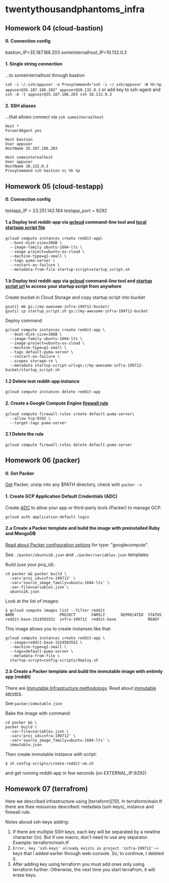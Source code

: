 # twentythousandphantoms_infra

## Homework 04 (cloud-bastion)

#### 0. Connection config
bastion_IP=35.187.186.203
someinternalhost_IP=10.132.0.3

#### 1. Single string connection
...to someinternalhost through bastion 

`ssh -i ~/.ssh/appuser -o ProxyCommand="ssh -i ~/.ssh/appuser -W %h:%p appuser@35.187.186.203" appuser@10.132.0.3`
or add key to ssh-agent and `ssh -A -t appuser@35.187.186.203 ssh 10.132.0.3`
#### 2. SSH aliases
...that allows connect via `ssh someinternalhost`
```
Host *
ForwardAgent yes

Host bastion
User appuser
HostName 35.187.186.203

Host someinternalhost
User appuser
HostName 10.132.0.3
ProxyCommand ssh bastion nc %h %p
```
## Homework 05 (cloud-testapp)

#### 0. Connection config
testapp_IP = 23.251.142.164
testapp_port = 9292

#### 1.a Deploy test reddit-app via [gcloud][1] command-line tool and [local startapp script file][2]
```
gcloud compute instances create reddit-app\
  --boot-disk-size=10GB \
  --image-family ubuntu-1604-lts \
  --image-project=ubuntu-os-cloud \
  --machine-type=g1-small \
  --tags puma-server \
  --restart-on-failure \
  --metadata-from-file startup-script=startup_script.sh 
```
#### 1.b Deploy test reddit-app via [gcloud][1] command-line tool and [startup script url][3] to access your startup script from anywhere

Create bucket in Cloud Storage and copy startup script into bucket
```
gsutil mb gs://my-awesome-infra-199712-bucket/
gsutil cp startup_script.sh gs://my-awesome-infra-199712-bucket
```
Deploy command
```
gcloud compute instances create reddit-app \
  --boot-disk-size=10GB \
  --image-family ubuntu-1604-lts \
  --image-project=ubuntu-os-cloud \
  --machine-type=g1-small \
  --tags default-puma-server \
  --restart-on-failure \
  --scopes storage-ro \
  --metadata startup-script-url=gs://my-awesome-infra-199712-bucket/startup_script.sh
```
#### 1.2 Delete test reddit-app instance
```
gcloud compute instances delete reddit-app
```
#### 2. Create a Google Compute Engine [firewall rule][4] 
```
gcloud compute firewall-rules create default-puma-server\
  --allow tcp:9292 \
  --target-tags puma-server
```
#### 2.1 Delete the rule
```
gcloud compute firewall-rules delete default-puma-server
```

[1]: https://cloud.google.com/sdk/gcloud/
[2]: https://cloud.google.com/compute/docs/startupscript#using_a_local_startup_script_file
[3]: https://cloud.google.com/compute/docs/startupscript#cloud-storage
[4]: https://cloud.google.com/sdk/gcloud/reference/compute/firewall-rules/create

## Homework 06 (packer)

#### 0. Get Packer 
[Get][5] Packer, unzip into any $PATH directory, check with `packer -v`

#### 1. Create GCP Application Default Credentials (ADC)
Create [ADC][6] to allow your app or third-party tools (Packer) to manage GCP.
```
gcloud auth application-default login
```

#### 2.a Create a Packer template and build the image with preinstalled Ruby and MongoDB
[Read about Packer configuration options][7] for type: "googlecompute".

See `./packer/ubuntu16.json` and `./packer/variables.json` templates

Build (use your proj_id):
```
cd packer && packer build \
  -var='proj_id=infra-199712' \
  -var='source_image_family=ubuntu-1604-lts' \
  -var-file=variables.json \
  ubuntu16.json
```
Look at the list of images:
```
$ gcloud compute images list --filter reddit
NAME                    PROJECT       FAMILY       DEPRECATED  STATUS
reddit-base-1524503552  infra-199712  reddit-base              READY
```
This image allows you to create instanses like that:
```
gcloud compute instances create reddit-app \
  --image=reddit-base-1524503552 \
  --machine-type=g1-small \
  --tags=default-puma-server \
  --metadata-from-file \
  startup-script=config-scripts/deploy.sh
```
#### 2.b Create a Packer template and build the immutable image with entirely app (reddit)
There are [Immutable Infrastructure methodology][8]. Read about [immutable servers][9].

See `packer/immutable.json`

Bake the image with command:
```
cd packer && \
packer build \
  -var-file=variables.json \
  -var='proj_id=infra-199712' \
  -var='source_image_family=ubuntu-1604-lts' \
  immutable.json
```
Then create immutable instance with script:
```
$ sh config-scripts/create-reddit-vm.sh
```
and get running reddit-app in few seconds (on EXTERNAL_IP:9292)


[5]: https://www.packer.io/downloads.html
[6]: https://cloud.google.com/compute/docs/api/how-tos/authorization#gcloud_auth_login
[7]: https://www.packer.io/docs/builders/googlecompute.html
[8]: https://www.oreilly.com/ideas/an-introduction-to-immutable-infrastructure
[9]: https://martinfowler.com/bliki/ImmutableServer.html

## Homework 07 (terrafrom)
Here we described infrastructure using [terraform][10]. In terraform/main.tf there are thee resources described: metadata (ssh-keys), instance and firewall rule.

Notes aboud ssh-keys adding:
1. If there are multiple SSH keys, each key will be separated by a newline character (\n). But if use macro, don't need to use any separator. Example: terraform/main.tf 
2. `Error, key 'ssh-keys' already exists in project 'infra-199712'` — keys that I added earlier through web-console. So, to continue, I deleted it. 
3. After adding key using terraform you must add ones only using terraform further. Otherwise, the next time you start terrafrom, it will erase keys.
